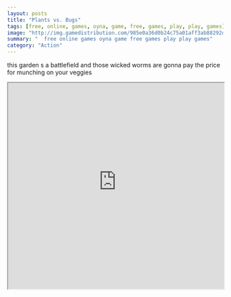 ```yaml
---
layout: posts
title: "Plants vs. Bugs"
tags: [free, online, games, oyna, game, free, games, play, play, games]
image: "http://img.gamedistribution.com/985e0a36d0b24c75a01aff3ab88292da.jpg"
summary: "  free online games oyna game free games play play games"
category: "Action"
---
```


this garden s a battlefield and those wicked worms are gonna pay the price for munching on your veggies

<iframe width="100%" height="480px;" src="http://flash.gamedistribution.com?game=985e0a36d0b24c75a01aff3ab88292da"></iframe>